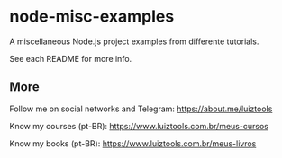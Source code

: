 # node-misc-examples
A miscellaneous Node.js project examples from differente tutorials.

See each README for more info.

## More

Follow me on social networks and Telegram: https://about.me/luiztools

Know my courses (pt-BR): https://www.luiztools.com.br/meus-cursos

Know my books (pt-BR): https://www.luiztools.com.br/meus-livros